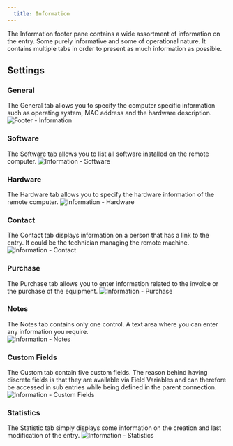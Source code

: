 ```yaml
---
  title: Information
---
```

The Information footer pane contains a wide assortment of information on the entry. Some purely informative and some of operational nature. It contains multiple tabs in order to present as much information as possible.  

## Settings 

### General 

The General tab allows you to specify the computer specific information such as operating system, MAC address and the hardware description.
![Footer - Information](https://webdevolutions.azureedge.net/docs/en/rdm/mac/clip10589.png) 

### Software 

The Software tab allows you to list all software installed on the remote computer.
![Information - Software](https://webdevolutions.azureedge.net/docs/en/rdm/mac/clip6013.png) 

### Hardware 

The Hardware tab allows you to specify the hardware information of the remote computer.
![Information - Hardware](https://webdevolutions.azureedge.net/docs/en/rdm/mac/clip6014.png) 

### Contact 

The Contact tab displays information on a person that has a link to the entry. It could be the technician managing the remote machine.
![Information - Contact](https://webdevolutions.azureedge.net/docs/en/rdm/mac/clip6015.png) 

### Purchase  

The Purchase tab allows you to enter information related to the invoice or the purchase of the equipment.
![Information - Purchase](https://webdevolutions.azureedge.net/docs/en/rdm/mac/clip60171.png) 

### Notes 

The Notes tab contains only one control. A text area where you can enter any information you require.  
![Information - Notes](https://webdevolutions.azureedge.net/docs/en/rdm/mac/clip6019.png) 

### Custom Fields 

The Custom tab contain five custom fields. The reason behind having discrete fields is that they are available via Field Variables and can therefore be accessed in sub entries while being defined in the parent connection.
![Information -  Custom Fields](https://webdevolutions.azureedge.net/docs/en/rdm/mac/clip6020.png) 

### Statistics 

The Statistic tab simply displays some information on the creation and last modification of the entry.
![Information - Statistics](https://webdevolutions.azureedge.net/docs/en/rdm/mac/clip6021.png)
